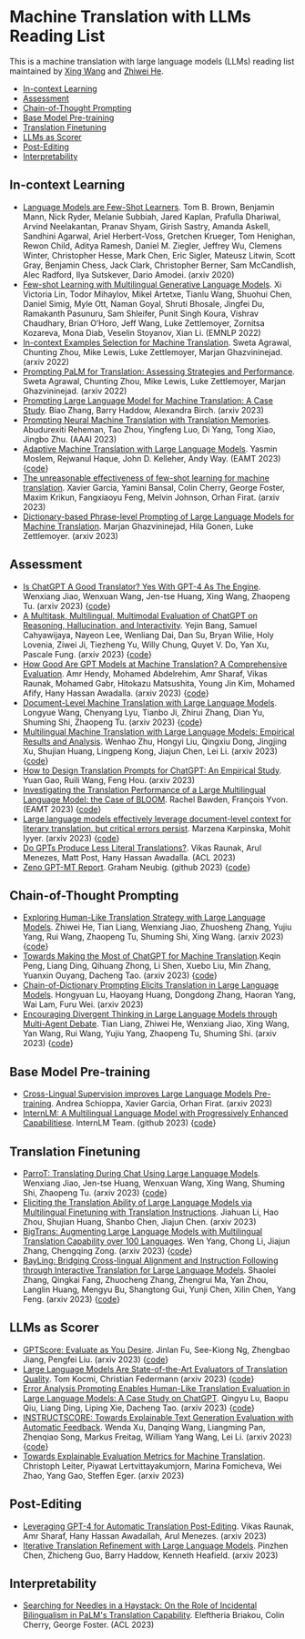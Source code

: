 # Machine Translation with LLMs Reading List

This is a machine translation with large language models (LLMs) reading list maintained by [Xing Wang](http://xingwang4nlp.com/) and [Zhiwei He](https://zwhe99.github.io/).


* [In-context Learning](#in_context_learning)
* [Assessment](#assessment)
* [Chain-of-Thought Prompting](#CoT)
* [Base Model Pre-training](#base)
* [Translation Finetuning](#finetuning)
* [LLMs as Scorer](#llms_as_scorer)
* [Post-Editing](#post-editing)
* [Interpretability](#interpretability)

<!--good luck-->
<h2 id="in_context_learning">In-context Learning</h2> 

* [Language Models are Few-Shot Learners](https://arxiv.org/abs/2005.14165). Tom B. Brown, Benjamin Mann, Nick Ryder, Melanie Subbiah, Jared Kaplan, Prafulla Dhariwal, Arvind Neelakantan, Pranav Shyam, Girish Sastry, Amanda Askell, Sandhini Agarwal, Ariel Herbert-Voss, Gretchen Krueger, Tom Henighan, Rewon Child, Aditya Ramesh, Daniel M. Ziegler, Jeffrey Wu, Clemens Winter, Christopher Hesse, Mark Chen, Eric Sigler, Mateusz Litwin, Scott Gray, Benjamin Chess, Jack Clark, Christopher Berner, Sam McCandlish, Alec Radford, Ilya Sutskever, Dario Amodei. (arxiv 2020)
* [Few-shot Learning with Multilingual Generative Language Models](https://aclanthology.org/2022.emnlp-main.616/). Xi Victoria Lin, Todor Mihaylov, Mikel Artetxe, Tianlu Wang, Shuohui Chen, Daniel Simig, Myle Ott, Naman Goyal, Shruti Bhosale, Jingfei Du, Ramakanth Pasunuru, Sam Shleifer, Punit Singh Koura, Vishrav Chaudhary, Brian O’Horo, Jeff Wang, Luke Zettlemoyer, Zornitsa Kozareva, Mona Diab, Veselin Stoyanov, Xian Li. (EMNLP 2022)
* [In-context Examples Selection for Machine Translation](https://arxiv.org/abs/2212.02437). Sweta Agrawal, Chunting Zhou, Mike Lewis, Luke Zettlemoyer, Marjan Ghazvininejad. (arxiv 2022)
* [Prompting PaLM for Translation: Assessing Strategies and Performance](https://arxiv.org/abs/2211.09102). Sweta Agrawal, Chunting Zhou, Mike Lewis, Luke Zettlemoyer, Marjan Ghazvininejad. (arxiv 2022)
* [Prompting Large Language Model for Machine Translation: A Case Study](https://arxiv.org/abs/2301.07069). Biao Zhang, Barry Haddow, Alexandra Birch. (arxiv 2023)
* [Prompting Neural Machine Translation with Translation Memories](https://arxiv.org/abs/2301.05380). Abudurexiti Reheman, Tao Zhou, Yingfeng Luo, Di Yang, Tong Xiao, Jingbo Zhu. (AAAI 2023)
* [Adaptive Machine Translation with Large Language Models](https://arxiv.org/abs/2301.13294). Yasmin Moslem, Rejwanul Haque, John D. Kelleher, Andy Way. (EAMT 2023) {[code](https://github.com/ymoslem/Adaptive-MT-LLM)}
* [The unreasonable effectiveness of few-shot learning for machine translation](https://arxiv.org/abs/2302.01398). Xavier Garcia, Yamini Bansal, Colin Cherry, George Foster, Maxim Krikun, Fangxiaoyu Feng, Melvin Johnson, Orhan Firat. (arxiv 2023)
* [Dictionary-based Phrase-level Prompting of Large Language Models for Machine Translation](https://arxiv.org/abs/2302.07856). Marjan Ghazvininejad, Hila Gonen, Luke Zettlemoyer. (arxiv 2023)


<h2 id="assessment">Assessment</h2> 

* [Is ChatGPT A Good Translator? Yes With GPT-4 As The Engine](https://arxiv.org/abs/2301.08745). Wenxiang Jiao, Wenxuan Wang, Jen-tse Huang, Xing Wang, Zhaopeng Tu. (arxiv 2023) {[code](https://github.com/wxjiao/Is-ChatGPT-A-Good-Translator)}
* [A Multitask, Multilingual, Multimodal Evaluation of ChatGPT on Reasoning, Hallucination, and Interactivity](https://arxiv.org/abs/2302.04023). Yejin Bang, Samuel Cahyawijaya, Nayeon Lee, Wenliang Dai, Dan Su, Bryan Wilie, Holy Lovenia, Ziwei Ji, Tiezheng Yu, Willy Chung, Quyet V. Do, Yan Xu, Pascale Fung. (arxiv 2023) {[code](https://github.com/HLTCHKUST/chatgpt-evaluation)}
* [How Good Are GPT Models at Machine Translation? A Comprehensive Evaluation](https://arxiv.org/abs/2302.09210). Amr Hendy, Mohamed Abdelrehim, Amr Sharaf, Vikas Raunak, Mohamed Gabr, Hitokazu Matsushita, Young Jin Kim, Mohamed Afify, Hany Hassan Awadalla. (arxiv 2023) {[code](https://github.com/microsoft/gpt-MT)}
* [Document-Level Machine Translation with Large Language Models](https://arxiv.org/abs/2304.02210). Longyue Wang, Chenyang Lyu, Tianbo Ji, Zhirui Zhang, Dian Yu, Shuming Shi, Zhaopeng Tu. (arxiv 2023) {[code](https://github.com/longyuewangdcu/Document-MT-LLM)}
* [Multilingual Machine Translation with Large Language Models: Empirical Results and Analysis](https://arxiv.org/abs/2304.04675). Wenhao Zhu, Hongyi Liu, Qingxiu Dong, Jingjing Xu, Shujian Huang, Lingpeng Kong, Jiajun Chen, Lei Li. (arxiv 2023) {[code](https://github.com/OwenNJU/MMT-LLM)}
* [How to Design Translation Prompts for ChatGPT: An Empirical Study](https://arxiv.org/abs/2304.02182). Yuan Gao, Ruili Wang, Feng Hou. (arxiv 2023)
* [Investigating the Translation Performance of a Large Multilingual Language Model: the Case of BLOOM](https://arxiv.org/abs/2303.01911). Rachel Bawden, François Yvon. (EAMT 2023)  {[code](https://github.com/rbawden/mt-bigscience)}
* [Large language models effectively leverage document-level context for literary translation, but critical errors persist](https://arxiv.org/abs/2304.03245). Marzena Karpinska, Mohit Iyyer. (arxiv 2023)  {[code](https://github.com/marzenakrp/LiteraryTranslation)}
* [Do GPTs Produce Less Literal Translations?](https://arxiv.org/abs/2305.16806). Vikas Raunak, Arul Menezes, Matt Post, Hany Hassan Awadalla. (ACL 2023) 
* [Zeno GPT-MT Report](https://arxiv.org/abs/2305.16806). Graham Neubig. (github 2023) {[code](https://github.com/zeno-ml/zeno-build/tree/main/examples/analysis_gpt_mt/report)}


<h2 id="CoT">Chain-of-Thought Prompting</h2> 

* [Exploring Human-Like Translation Strategy with Large Language Models](https://arxiv.org/abs/2305.04118). Zhiwei He, Tian Liang, Wenxiang Jiao, Zhuosheng Zhang, Yujiu Yang, Rui Wang, Zhaopeng Tu, Shuming Shi, Xing Wang. (arxiv 2023) {[code](https://github.com/zwhe99/MAPS-mt)}
* [Towards Making the Most of ChatGPT for Machine Translation](https://arxiv.org/abs/2303.13780).Keqin Peng, Liang Ding, Qihuang Zhong, Li Shen, Xuebo Liu, Min Zhang, Yuanxin Ouyang, Dacheng Tao. (arxiv 2023) {[code](https://github.com/Romainpkq/ChatGPT4MT)}
* [Chain-of-Dictionary Prompting Elicits Translation in Large Language Models](https://arxiv.org/abs/2305.06575). Hongyuan Lu, Haoyang Huang, Dongdong Zhang, Haoran Yang, Wai Lam, Furu Wei. (arxiv 2023)
* [Encouraging Divergent Thinking in Large Language Models through Multi-Agent Debate](https://arxiv.org/abs/2305.19118). Tian Liang, Zhiwei He, Wenxiang Jiao, Xing Wang, Yan Wang, Rui Wang, Yujiu Yang, Zhaopeng Tu, Shuming Shi. (arxiv 2023)  {[code](https://github.com/Skytliang/Multi-Agents-Debate)}


<h2 id="base">Base Model Pre-training</h2> 

* [Cross-Lingual Supervision improves Large Language Models Pre-training](https://arxiv.org/abs/2305.11778). Andrea Schioppa, Xavier Garcia, Orhan Firat. (arxiv 2023)
* [InternLM: A Multilingual Language Model with Progressively Enhanced Capabilitiese](https://github.com/InternLM/InternLM-techreport). InternLM Team. (github 2023)  {[code](https://github.com/InternLM/InternLM-techreport)}

<h2 id="finetuning">Translation Finetuning</h2>

* [ParroT: Translating During Chat Using Large Language Models](https://arxiv.org/abs/2304.02426). Wenxiang Jiao, Jen-tse Huang, Wenxuan Wang, Xing Wang, Shuming Shi, Zhaopeng Tu. (arxiv 2023) {[code](https://github.com/wxjiao/ParroT)}
* [Eliciting the Translation Ability of Large Language Models via Multilingual Finetuning with Translation Instructions](https://arxiv.org/abs/2305.15083). Jiahuan Li, Hao Zhou, Shujian Huang, Shanbo Chen, Jiajun Chen. (arxiv 2023) 
* [BigTrans: Augmenting Large Language Models with Multilingual Translation Capability over 100 Languages](https://arxiv.org/abs/2305.18098). Wen Yang, Chong Li, Jiajun Zhang, Chengqing Zong. (arxiv 2023) {[code](https://github.com/ZNLP/BigTrans)}
* [BayLing: Bridging Cross-lingual Alignment and Instruction Following through Interactive Translation for Large Language Models](https://arxiv.org/abs/2306.10968). Shaolei Zhang, Qingkai Fang, Zhuocheng Zhang, Zhengrui Ma, Yan Zhou, Langlin Huang, Mengyu Bu, Shangtong Gui, Yunji Chen, Xilin Chen, Yang Feng. (arxiv 2023)  {[code](https://github.com/ictnlp/BayLing)}



<h2 id="llms_as_scorer">LLMs as Scorer</h2>

* [GPTScore: Evaluate as You Desire](https://arxiv.org/abs/2302.04166). Jinlan Fu, See-Kiong Ng, Zhengbao Jiang, Pengfei Liu. (arxiv 2023)  {[code](https://github.com/jinlanfu/GPTScore)}
* [Large Language Models Are State-of-the-Art Evaluators of Translation Quality](https://arxiv.org/abs/2302.14520). Tom Kocmi, Christian Federmann (arxiv 2023) {[code](https://github.com/MicrosoftTranslator/GEMBA)}
* [Error Analysis Prompting Enables Human-Like Translation Evaluation in Large Language Models: A Case Study on ChatGPT](https://arxiv.org/abs/2303.13809). Qingyu Lu, Baopu Qiu, Liang Ding, Liping Xie, Dacheng Tao. (arxiv 2023)  {[code](https://github.com/Coldmist-Lu/ErrorAnalysis_Prompt)}
* [INSTRUCTSCORE: Towards Explainable Text Generation Evaluation with Automatic Feedback](https://arxiv.org/abs/2305.14282). Wenda Xu, Danqing Wang, Liangming Pan, Zhenqiao Song, Markus Freitag, William Yang Wang, Lei Li. (arxiv 2023)  {[code](https://github.com/xu1998hz/SEScore3)}
* [Towards Explainable Evaluation Metrics for Machine Translation](https://arxiv.org/abs/2306.13041). Christoph Leiter, Piyawat Lertvittayakumjorn, Marina Fomicheva, Wei Zhao, Yang Gao, Steffen Eger. (arxiv 2023) 


<h2 id="post-editing">Post-Editing</h2>

* [Leveraging GPT-4 for Automatic Translation Post-Editing](https://arxiv.org/abs/2305.14878). Vikas Raunak, Amr Sharaf, Hany Hassan Awadallah, Arul Menezes. (arxiv 2023) 
* [Iterative Translation Refinement with Large Language Models](https://arxiv.org/abs/2306.03856). Pinzhen Chen, Zhicheng Guo, Barry Haddow, Kenneth Heafield. (arxiv 2023) 


<h2 id="interpretability">Interpretability</h2>

* [Searching for Needles in a Haystack: On the Role of Incidental Bilingualism in PaLM's Translation Capability](https://arxiv.org/abs/2305.10266). Eleftheria Briakou, Colin Cherry, George Foster. (ACL 2023) 

